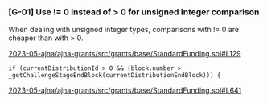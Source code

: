 ### [G-01] Use != 0 instead of > 0 for unsigned integer comparison

When dealing with unsigned integer types, comparisons with != 0 are cheaper than with > 0.  

[2023-05-ajna/ajna-grants/src/grants/base/StandardFunding.sol#L129](https://github.com/code-423n4/2023-05-ajna/blob/main/ajna-grants/src/grants/base/StandardFunding.sol#L129)  
```
if (currentDistributionId > 0 && (block.number > _getChallengeStageEndBlock(currentDistributionEndBlock))) {
```
[2023-05-ajna/ajna-grants/src/grants/base/StandardFunding.sol#L641](https://github.com/code-423n4/2023-05-ajna/blob/main/ajna-grants/src/grants/base/StandardFunding.sol#L641)  
